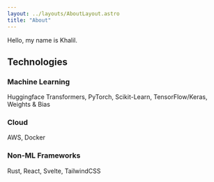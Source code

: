 ```yaml
---
layout: ../layouts/AboutLayout.astro
title: "About"
---
```


Hello, my name is Khalil.

## Technologies

### Machine Learning

Huggingface Transformers, PyTorch, Scikit-Learn, TensorFlow/Keras, Weights & Bias

### Cloud

AWS, Docker

### Non-ML Frameworks

Rust, React, Svelte, TailwindCSS
